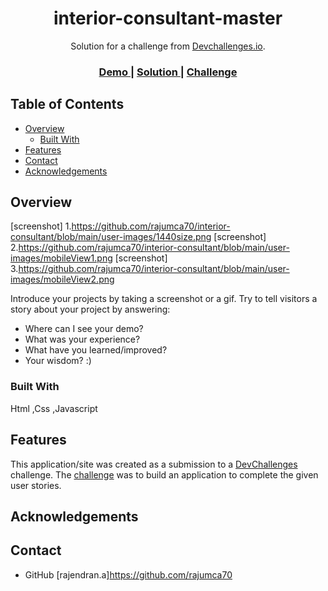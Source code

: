 <!-- Please update value in the {}  -->

<h1 align="center">interior-consultant-master</h1>

<div align="center">
   Solution for a challenge from  <a href="http://devchallenges.io" target="_blank">Devchallenges.io</a>.
</div>

<div align="center">
  <h3>
    <a href="https://interior-consultant-five-omega.vercel.app/">
      Demo
    </a>
    <span> | </span>
    <a href="https://github.com/rajumca70/interior-consultant">
      Solution
    </a>
    <span> | </span>
    <a href="https://devchallenges.io/challenges/Jymh2b2FyebRTUljkNcb">
      Challenge
    </a>
  </h3>
</div>

<!-- TABLE OF CONTENTS -->

## Table of Contents

- [Overview](#overview)
  - [Built With](#built-with)
- [Features](#features)
- [Contact](#contact)
- [Acknowledgements](#acknowledgements)

<!-- OVERVIEW -->

## Overview

[screenshot] 1.https://github.com/rajumca70/interior-consultant/blob/main/user-images/1440size.png
[screenshot] 2.https://github.com/rajumca70/interior-consultant/blob/main/user-images/mobileView1.png
[screenshot] 3.https://github.com/rajumca70/interior-consultant/blob/main/user-images/mobileView2.png

Introduce your projects by taking a screenshot or a gif. Try to tell visitors a story about your project by answering:

- Where can I see your demo?
- What was your experience?
- What have you learned/improved?
- Your wisdom? :)

### Built With
 
  Html ,Css ,Javascript

## Features


This application/site was created as a submission to a [DevChallenges](https://devchallenges.io/challenges) challenge. The [challenge](https://devchallenges.io/challenges/Jymh2b2FyebRTUljkNcb) was to build an application to complete the given user stories.

## Acknowledgements


## Contact

 - GitHub [rajendran.a]https://github.com/rajumca70
 
